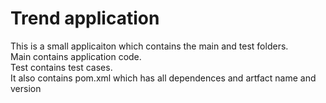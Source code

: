 # Trend application

This is a small applicaiton which contains the main and test folders.  
Main contains application code.  
Test contains test cases.  
It also contains pom.xml which has all dependences and artfact name and version

